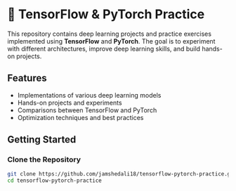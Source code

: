 # 🧠 TensorFlow & PyTorch Practice  

This repository contains deep learning projects and practice exercises implemented using **TensorFlow** and **PyTorch**. The goal is to experiment with different architectures, improve deep learning skills, and build hands-on projects.  

##  Features  
- Implementations of various deep learning models  
- Hands-on projects and experiments  
- Comparisons between TensorFlow and PyTorch  
- Optimization techniques and best practices   

 
##  Getting Started   

### Clone the Repository  
```bash
git clone https://github.com/jamshedali18/tensorflow-pytorch-practice.git
cd tensorflow-pytorch-practice

